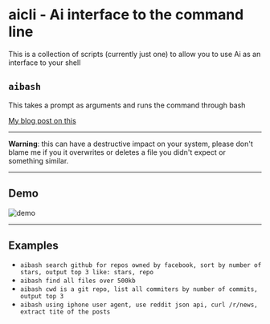 # aicli - Ai interface to the command line


This is a collection of scripts (currently just one) to allow you to use Ai as an interface to your shell

## `aibash`

This takes a prompt as arguments and runs the command through bash


[My blog post on this](https://earlearlearl.com/posts/aibash-openai-command-line)

---

**Warning**: this can have a destructive impact on your system, please don't blame me if you it overwrites or deletes a file you didn't expect or something similar.

---


## Demo

![demo](https://i.imgur.com/QVlHbwl.gif)


---

## Examples

- `aibash search github for repos owned by facebook, sort by number of stars, output top 3 like: stars, repo`
- `aibash find all files over 500kb`
- `aibash cwd is a git repo, list all commiters by number of commits, output top 3`
- `aibash using iphone user agent, use reddit json api, curl /r/news, extract tite of the posts`




